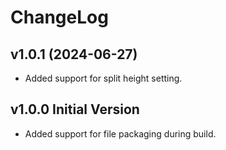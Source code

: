 # ChangeLog

## v1.0.1 (2024-06-27)

* Added support for split height setting.

## v1.0.0 Initial Version

* Added support for file packaging during build.
